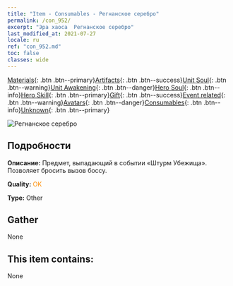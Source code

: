 ```yaml
---
title: "Item - Consumables - Регнанское серебро"
permalink: /con_952/
excerpt: "Эра хаоса  Регнанское серебро"
last_modified_at: 2021-07-27
locale: ru
ref: "con_952.md"
toc: false
classes: wide
---
```

 [Materials](/ItemsRU/){: .btn .btn--primary}[Artifacts](/ItemsRU/Artifacts/){: .btn .btn--success}[Unit Soul](/ItemsRU/UnitSoul/){: .btn .btn--warning}[Unit Awakening](/ItemsRU/UnitAwakening/){: .btn .btn--danger}[Hero Soul](/ItemsRU/HeroSoul/){: .btn .btn--info}[Hero Skill](/ItemsRU/HeroSkill/){: .btn .btn--primary}[Gift](/ItemsRU/Gift/){: .btn .btn--success}[Event related](/ItemsRU/Events/){: .btn .btn--warning}[Avatars](/ItemsRU/Avatars/){: .btn .btn--danger}[Consumables](/ItemsRU/Consumables/){: .btn .btn--info}[Unknown](/ItemsRU/Unknown/){: .btn .btn--primary}

 ![Регнанское серебро](/images/t/i_40047.png)

## Подробности
 **Описание:** Предмет, выпадающий в событии «Штурм Убежища». Позволяет бросить вызов боссу.

 **Quality:** <span style="color: #FF8C00">OK</span>

 **Type:** Other

## Gather

  None

## This item contains:

  None

